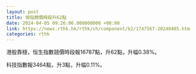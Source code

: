 ```yaml
---
layout: post
title: 恒指競價時段升62點
date: 2024-04-05 09:26:06.000000000 +08:00
link: https://news.rthk.hk/rthk/ch/component/k2/1747567-20240405.htm
categories: rthk
---
```


港股靠穩，恒生指數競價時段報16787點，升62點，升幅0.38%。

科技指數報3464點，升3點，升幅0.11%。
